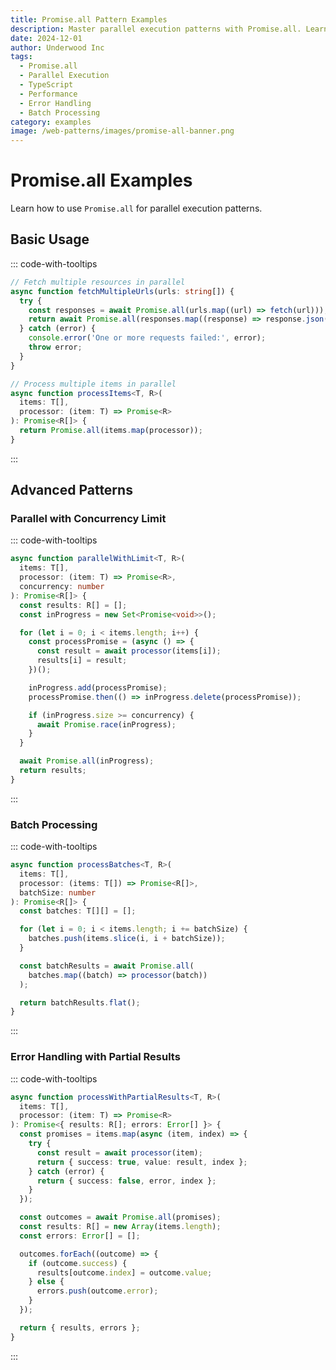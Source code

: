 ```yaml
---
title: Promise.all Pattern Examples
description: Master parallel execution patterns with Promise.all. Learn how to handle multiple async operations efficiently with TypeScript.
date: 2024-12-01
author: Underwood Inc
tags:
  - Promise.all
  - Parallel Execution
  - TypeScript
  - Performance
  - Error Handling
  - Batch Processing
category: examples
image: /web-patterns/images/promise-all-banner.png
---
```


# Promise.all Examples

Learn how to use `Promise.all` for parallel execution patterns.

## Basic Usage

::: code-with-tooltips

```typescript
// Fetch multiple resources in parallel
async function fetchMultipleUrls(urls: string[]) {
  try {
    const responses = await Promise.all(urls.map((url) => fetch(url)));
    return await Promise.all(responses.map((response) => response.json()));
  } catch (error) {
    console.error('One or more requests failed:', error);
    throw error;
  }
}

// Process multiple items in parallel
async function processItems<T, R>(
  items: T[],
  processor: (item: T) => Promise<R>
): Promise<R[]> {
  return Promise.all(items.map(processor));
}
```

:::

## Advanced Patterns

### Parallel with Concurrency Limit

::: code-with-tooltips

```typescript
async function parallelWithLimit<T, R>(
  items: T[],
  processor: (item: T) => Promise<R>,
  concurrency: number
): Promise<R[]> {
  const results: R[] = [];
  const inProgress = new Set<Promise<void>>();

  for (let i = 0; i < items.length; i++) {
    const processPromise = (async () => {
      const result = await processor(items[i]);
      results[i] = result;
    })();

    inProgress.add(processPromise);
    processPromise.then(() => inProgress.delete(processPromise));

    if (inProgress.size >= concurrency) {
      await Promise.race(inProgress);
    }
  }

  await Promise.all(inProgress);
  return results;
}
```

:::

### Batch Processing

::: code-with-tooltips

```typescript
async function processBatches<T, R>(
  items: T[],
  processor: (items: T[]) => Promise<R[]>,
  batchSize: number
): Promise<R[]> {
  const batches: T[][] = [];

  for (let i = 0; i < items.length; i += batchSize) {
    batches.push(items.slice(i, i + batchSize));
  }

  const batchResults = await Promise.all(
    batches.map((batch) => processor(batch))
  );

  return batchResults.flat();
}
```

:::

### Error Handling with Partial Results

::: code-with-tooltips

```typescript
async function processWithPartialResults<T, R>(
  items: T[],
  processor: (item: T) => Promise<R>
): Promise<{ results: R[]; errors: Error[] }> {
  const promises = items.map(async (item, index) => {
    try {
      const result = await processor(item);
      return { success: true, value: result, index };
    } catch (error) {
      return { success: false, error, index };
    }
  });

  const outcomes = await Promise.all(promises);
  const results: R[] = new Array(items.length);
  const errors: Error[] = [];

  outcomes.forEach((outcome) => {
    if (outcome.success) {
      results[outcome.index] = outcome.value;
    } else {
      errors.push(outcome.error);
    }
  });

  return { results, errors };
}
```

:::

